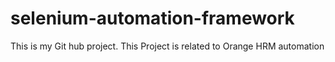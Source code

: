# selenium-automation-framework

This is my Git hub project. This Project is related to Orange HRM automation
